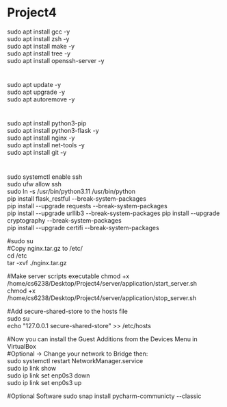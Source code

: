 # Project4
 
sudo apt install gcc -y  
sudo apt install zsh -y  
sudo apt install make -y  
sudo apt install tree -y  
sudo apt install openssh-server -y  
#  
sudo apt update -y  
sudo apt upgrade -y  
sudo apt autoremove -y  
#  
sudo apt install python3-pip  
sudo apt install python3-flask -y  
sudo apt install nginx -y  
sudo apt install net-tools -y  
sudo apt install git -y  
#  
sudo systemctl enable ssh  
sudo ufw allow ssh  
sudo ln -s /usr/bin/python3.11 /usr/bin/python  
pip install flask_restful --break-system-packages  
pip install --upgrade requests --break-system-packages  
pip install --upgrade urllib3 --break-system-packages
pip install --upgrade cryptography --break-system-packages  
pip install --upgrade certifi --break-system-packages  

#sudo su  
#Copy nginx.tar.gz to /etc/  
cd /etc  
tar -xvf ./nginx.tar.gz  

#Make server scripts executable
chmod +x /home/cs6238/Desktop/Project4/server/application/start_server.sh  
chmod +x /home/cs6238/Desktop/Project4/server/application/stop_server.sh  


#Add secure-shared-store to the hosts file  
sudo su  
echo "127.0.0.1 secure-shared-store" >> /etc/hosts  

#Now you can install the Guest Additions from the Devices Menu in VirtualBox  
#Optional -> Change your network to Bridge then:  
sudo systemctl restart NetworkManager.service  
sudo ip link show  
sudo ip link set enp0s3 down  
sudo ip link set enp0s3 up  

#Optional Software
sudo snap install pycharm-communicty --classic  
